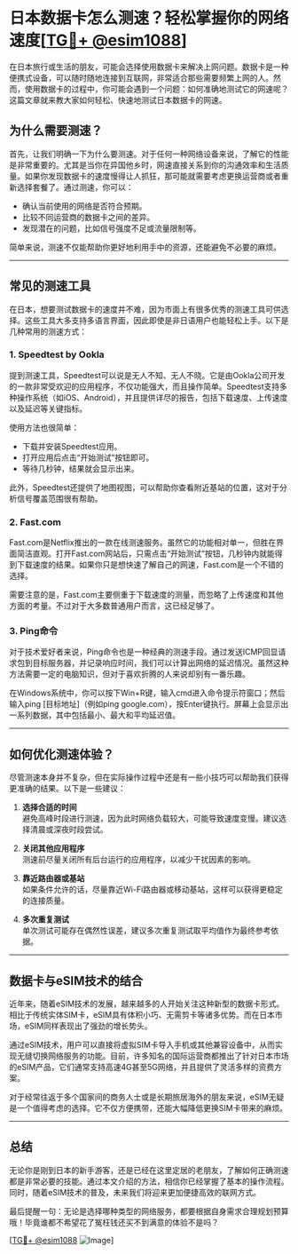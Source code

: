 # 日本数据卡怎么测速？轻松掌握你的网络速度[[TG💪+ @esim1088](https://t.me/s/esim1088)]

在日本旅行或生活的朋友，可能会选择使用数据卡来解决上网问题。数据卡是一种便携式设备，可以随时随地连接到互联网，非常适合那些需要频繁上网的人。然而，使用数据卡的过程中，你可能会遇到一个问题：如何准确地测试它的网速呢？这篇文章就来教大家如何轻松、快速地测试日本数据卡的网速。

## 为什么需要测速？

首先，让我们明确一下为什么要测速。对于任何一种网络设备来说，了解它的性能是非常重要的。尤其是当你在异国他乡时，网速直接关系到你的沟通效率和生活质量。如果你发现数据卡的速度慢得让人抓狂，那可能就需要考虑更换运营商或者重新选择套餐了。通过测速，你可以：

- 确认当前使用的网络是否符合预期。
- 比较不同运营商的数据卡之间的差异。
- 发现潜在的问题，比如信号强度不足或流量限制等。

简单来说，测速不仅能帮助你更好地利用手中的资源，还能避免不必要的麻烦。

---

## 常见的测速工具

在日本，想要测试数据卡的速度并不难，因为市面上有很多优秀的测速工具可供选择。这些工具大多支持多语言界面，因此即使是非日语用户也能轻松上手。以下是几种常用的测速方式：

### 1. Speedtest by Ookla

提到测速工具，Speedtest可以说是无人不知、无人不晓。它是由Ookla公司开发的一款非常受欢迎的应用程序，不仅功能强大，而且操作简单。Speedtest支持多种操作系统（如iOS、Android），并且提供详尽的报告，包括下载速度、上传速度以及延迟等关键指标。

使用方法也很简单：
- 下载并安装Speedtest应用。
- 打开应用后点击“开始测试”按钮即可。
- 等待几秒钟，结果就会显示出来。

此外，Speedtest还提供了地图视图，可以帮助你查看附近基站的位置，这对于分析信号覆盖范围很有帮助。

### 2. Fast.com

Fast.com是Netflix推出的一款在线测速服务。虽然它的功能相对单一，但胜在界面简洁直观。打开Fast.com网站后，只需点击“开始测试”按钮，几秒钟内就能得到下载速度的结果。如果你只是想快速了解自己的网速，Fast.com是一个不错的选择。

需要注意的是，Fast.com主要侧重于下载速度的测量，而忽略了上传速度和其他方面的考量。不过对于大多数普通用户而言，这已经足够了。

### 3. Ping命令

对于技术爱好者来说，Ping命令也是一种经典的测速手段。通过发送ICMP回显请求包到目标服务器，并记录响应时间，我们可以计算出网络的延迟情况。虽然这种方法需要一定的电脑知识，但对于喜欢折腾的人来说却别有一番乐趣。

在Windows系统中，你可以按下Win+R键，输入cmd进入命令提示符窗口；然后输入ping [目标地址]（例如ping google.com），按Enter键执行。屏幕上会显示出一系列数据，其中包括最小、最大和平均延迟值。

---

## 如何优化测速体验？

尽管测速本身并不复杂，但在实际操作过程中还是有一些小技巧可以帮助我们获得更准确的结果。以下是一些建议：

1. **选择合适的时间**  
   避免高峰时段进行测速，因为此时网络负载较大，可能导致速度变慢。建议选择清晨或深夜时段尝试。

2. **关闭其他应用程序**  
   测速前尽量关闭所有后台运行的应用程序，以减少干扰因素的影响。

3. **靠近路由器或基站**  
   如果条件允许的话，尽量靠近Wi-Fi路由器或移动基站，这样可以获得更稳定的连接质量。

4. **多次重复测试**  
   单次测试可能存在偶然性误差，建议多次重复测试取平均值作为最终参考依据。

---

## 数据卡与eSIM技术的结合

近年来，随着eSIM技术的发展，越来越多的人开始关注这种新型的数据卡形式。相比于传统实体SIM卡，eSIM具有体积小巧、无需剪卡等诸多优势。而在日本市场，eSIM同样表现出了强劲的增长势头。

通过eSIM技术，用户可以直接将虚拟SIM卡导入手机或其他兼容设备中，从而实现无缝切换网络服务的功能。目前，许多知名的国际运营商都推出了针对日本市场的eSIM产品，它们通常支持高速4G甚至5G网络，并且提供了灵活多样的资费方案。

对于经常往返于多个国家间的商务人士或是长期旅居海外的朋友来说，eSIM无疑是一个值得考虑的选择。它不仅方便携带，还能大幅降低更换SIM卡带来的麻烦。

---

## 总结

无论你是刚到日本的新手游客，还是已经在这里定居的老朋友，了解如何正确测速都是非常必要的技能。通过本文介绍的方法，相信你已经掌握了基本的操作流程。同时，随着eSIM技术的普及，未来我们将迎来更加便捷高效的联网方式。

最后提醒一句：无论是选择哪种类型的网络服务，都要根据自身需求合理规划预算哦！毕竟谁都不希望花了冤枉钱还买不到满意的体验不是吗？

[[TG💪+ @esim1088](https://t.me/s/esim1088) ![Image](https://i.postimg.cc/4NQfJmqS/Snipaste-2025-05-13-00-14-12.png)]